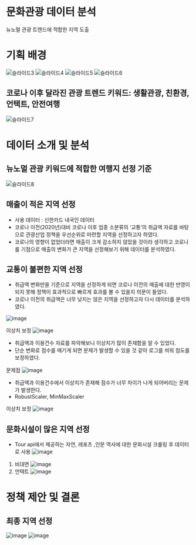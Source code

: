 # 문화관광 데이터 분석
뉴노멀 관광 트렌드에 적합한 지역 도출

# 기획 배경
![슬라이드3](https://user-images.githubusercontent.com/83098550/143670305-56f6f9f7-0df1-4160-9165-48dab6b073ce.PNG)
![슬라이드4](https://user-images.githubusercontent.com/83098550/143670306-bc34fc7f-f6e4-48a5-b054-73597c3505ee.PNG)
![슬라이드5](https://user-images.githubusercontent.com/83098550/143670307-89f59133-dbca-4c36-8167-3be969e6a73c.PNG)
![슬라이드6](https://user-images.githubusercontent.com/83098550/143670309-a34024b0-6108-402d-91ec-60a031d2a563.PNG)


## 코로나 이후 달라진 관광 트렌드 키워드: 생활관광, 친환경, 언택트, 안전여행
![슬라이드7](https://user-images.githubusercontent.com/83098550/143670311-e6eeb0bd-b724-406b-b3dc-5058c5456ea0.PNG)

# 데이터 소개 및 분석
## 뉴노멀 관광 키워드에 적합한 여행지 선정 기준
![슬라이드8](https://user-images.githubusercontent.com/83098550/143670312-0bfecbb9-b33d-4550-a58d-8b30d4f1b78a.PNG)

## 매출이 적은 지역 선정
- 사용 데이터 : 신한카드 내국인 데이터
- 코로나 이전(2020년)대비 코로나 이후 업종 소분류의 ‘교통‘의 취급액 자료를 바탕으로 관광산업 정책을 우선순위로 마련할 지역을 선정하고자 하였다.
- 코로나의 영향이 없었더라면 매출이 크게 감소하지 않았을 것이라 생각하고 코로나를 기점으로 매출의 변화가 큰 지역을 선정해보기 위해 데이터를 분석하였다.

## 교통이 불편한 지역 선정 
- 취급액 변화만을 기준으로 지역을 선정하게 되면 코로나 이전의 매출에 대한 반영이 되지 못해 정책이 효과적으로 빠르게 효과를 볼 수 있을지 의문이 들었다.
- 코로나 이전의 취급액은 너무 낮지는 않은 지역을 선정하고자 다시 데이터를 분석하였다.

![image](https://user-images.githubusercontent.com/83098550/143678597-b9e299a9-87cc-4bd6-9ad6-5213e511a02d.png)

이상치 보정
![image](https://user-images.githubusercontent.com/83098550/143678616-0a0d8eb1-41b8-4c47-8d05-29f08d2172b4.png)

* 취급액과 이용건수 자료를 파악해보니 이상치가 많이 존재함을 알 수 있었다. 
* 단순 변화로 점수를 매기게 되면 문제가 발생할 수 있을 것 같아 로그를 씌워 첨도를 보정하였다.

문제점
![image](https://user-images.githubusercontent.com/83098550/143678710-efb53a4c-879d-4be2-ad20-f0a4c298d987.png)
* 취급액과 이용건수에서 이상치가 존재해 점수가 너무 차이가 나게 되어버리는 문제가 발생한다.
* RobustScaler, MinMaxScaler

이상치 보정
![image](https://user-images.githubusercontent.com/83098550/143678775-4348c754-2444-4869-944b-2daf4a8e0330.png)

## 문화시설이 많은 지역 선정
- Tour api에서 제공하는 자연, 레포츠 ,인문 역사에 대한 문화시설 크롤링 후 데이터로 사용
![image](https://user-images.githubusercontent.com/83098550/143678810-248f2001-fd33-4170-8d8d-38f025be0eff.png)

1. 비대면
![image](https://user-images.githubusercontent.com/83098550/143993737-41c93755-4a98-4082-9b9d-a5809eb5a73c.png)
2. 언텍트
![image](https://user-images.githubusercontent.com/83098550/143993756-36d3c73a-17ff-460d-aa0f-293f6c7b3496.png)

# 정책 제안 및 결론
## 최종 지역 선정
![image](https://user-images.githubusercontent.com/83098550/143996722-7fb577e7-0a2f-4a90-a5ef-d633d0c71311.png)
![image](https://user-images.githubusercontent.com/83098550/143996823-4ef00381-52cd-462c-8ffd-6b5cf4885189.png)


